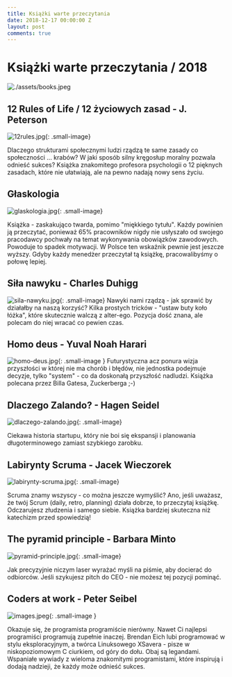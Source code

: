```yaml
---
title: Książki warte przeczytania
date: 2018-12-17 00:00:00 Z
layout: post
comments: true
---
```


<style type="text/css">
  .small-image {
    max-width: 100px; float: left; margin-left: 0px; margin-right: 20px; margin-bottom: 40px; 
  }
  
</style>
# Książki warte przeczytania / 2018

![./assets/books.jpeg]({{site.baseurl}}/assets/books.jpeg)

## 12 Rules of Life / 12 życiowych zasad -  J. Peterson
![12rules.jpg]({{site.baseurl}}/assets/12rules.jpg){: .small-image}

Dlaczego strukturami społecznymi ludzi rządzą te same zasady co społeczności ... krabów?
W jaki sposób silny kręgosłup moralny pozwala odnieść sukces? 
Książka znakomitego profesora psychologii o 12 pięknych zasadach, które nie ułatwiają, ale na pewno nadają nowy sens życiu.
<div style="clear:both;"></div>

## Głaskologia

![glaskologia.jpg]({{site.baseurl}}/assets/glaskologia.jpg){: .small-image}

Książka - zaskakująco twarda, pomimo "miękkiego tytułu". Każdy powinien ją przeczytać, ponieważ 65% pracowników nigdy nie usłyszało od swojego pracodawcy pochwały na temat wykonywania obowiązków zawodowych. Powoduje to spadek motywacji. W Polsce ten wskaźnik pewnie jest jeszcze wyższy. Gdyby każdy menedżer przeczytał tą książkę, pracowalibyśmy o połowę lepiej. 


## Siła nawyku - Charles Duhigg

![sila-nawyku.jpg]({{site.baseurl}}/assets/sila-nawyku.jpg){: .small-image}
Nawyki nami rządzą - jak sprawić by działałby na naszą korzyść? 
Kilka prostych tricków - "ustaw buty koło łóżka", które skutecznie walczą z alter-ego.
Pozycja dość znana, ale polecam do niej wracać co pewien czas.

<div style="clear:both;"></div>

## Homo deus - Yuval Noah Harari

![homo-deus.jpg]({{site.baseurl}}/assets/homo-deus.jpg){: .small-image }
Futurystyczna acz ponura wizja przyszłości w której nie ma chorób i błędów, nie jednostka podejmuje decyzje, tylko "system" - co da doskonałą przyszłość nadludzi. Książka polecana przez Billa Gatesa, Zuckerberga ;-)
<div style="clear:both;"></div>


## Dlaczego Zalando? - Hagen Seidel

![dlaczego-zalando.jpg]({{site.baseurl}}/assets/dlaczego-zalando.jpg){: .small-image}

Ciekawa historia startupu, który nie boi się ekspansji i planowania długoterminowego zamiast szybkiego zarobku.
<div style="clear:both;"></div>


## Labirynty Scruma - Jacek Wieczorek

![labirynty-scruma.jpg]({{site.baseurl}}/assets/labirynty-scruma.jpg){: .small-image}

Scruma znamy wszyscy - co można jeszcze wymyślić? Ano, jeśli uważasz, że twój Scrum (daily, retro, planning) działa dobrze, to przeczytaj książkę. Odczarujesz złudzenia i samego siebie. Książka bardziej skuteczna niż katechizm przed spowiedzią!
<div style="clear:both;"></div>


## The pyramid principle - Barbara Minto
![pyramid-principle.jpg]({{site.baseurl}}/assets/pyramid-principle.jpg){: .small-image}


Jak precyzyjnie niczym laser wyrażać myśli na piśmie, aby docierać do odbiorców. Jeśli szykujesz pitch do CEO - nie możesz tej pozycji pominąć.
<div style="clear:both;"></div>


## Coders at work - Peter Seibel

![images.jpeg]({{site.baseurl}}/assets/images.jpeg){: .small-image }

Okazuje się, że programista programiście nierówny. Nawet Ci najlepsi programiści programują zupełnie inaczej. Brendan Eich lubi programować w stylu eksploracyjnym, a twórca Linuksowego XSavera - pisze w niskopoziomowym C ciurkiem, od góry do dołu. Obaj są legandami. Wspaniałe wywiady z wieloma znakomitymi programistami, które inspirują i dodają nadzieji, że każdy może odnieść sukces.
